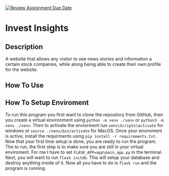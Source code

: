 [![Review Assignment Due Date](https://classroom.github.com/assets/deadline-readme-button-24ddc0f5d75046c5622901739e7c5dd533143b0c8e959d652212380cedb1ea36.svg)](https://classroom.github.com/a/SW7IK04Y)
# Invest Insights

## Description
A website that allows any visitor to see news stories and information a certain stock companies, while along being able to create their own profile for the website.

## How To Use


## How To Setup Enviroment
To run this program you first want to clone the repository from GitHub, then you create a virtual environment using `python -m venv ./venv` or `python3 -m venv ./venv`. Then to activate the enviorment run `venv\Scripts\activate` for windows or `source ./venv/bin/activate` for MacOS. Once your enviroment is active, install the requirments using `pip install -r requirements.txt`. Now that your first time setup is done, you are ready to run the program. The to run, the first step is to make sure you are still in your virtual enviroment. For me I have to set `FLASK_APP=app\main_app.py` in the terminal. Next, you will want to run `flask initdb`. This will setup your database and destroy anything inside of it. Now all you have to do is `flask run` and the program is running.